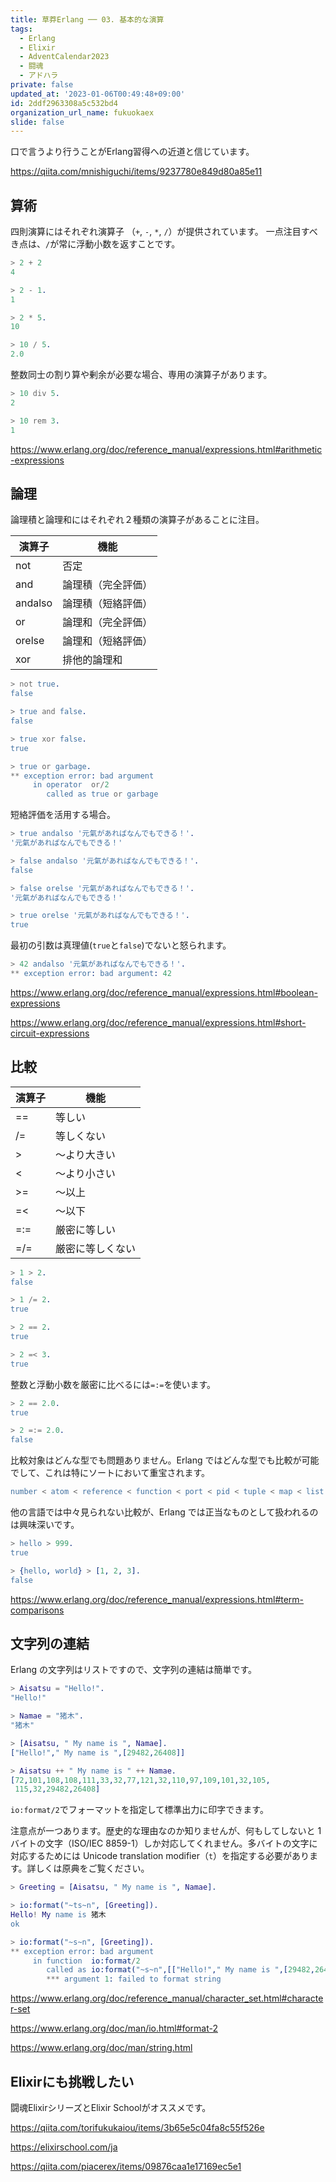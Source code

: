 ```yaml
---
title: 草莽Erlang ── 03. 基本的な演算
tags:
  - Erlang
  - Elixir
  - AdventCalendar2023
  - 闘魂
  - アドハラ
private: false
updated_at: '2023-01-06T00:49:48+09:00'
id: 2ddf2963308a5c532bd4
organization_url_name: fukuokaex
slide: false
---
```

口で言うより行うことがErlang習得への近道と信じています。

https://qiita.com/mnishiguchi/items/9237780e849d80a85e11

## **算術**

四則演算にはそれぞれ演算子 （`+`, `-`, `*`, `/`）が提供されています。 一点注目すべき点は、`/`が常に浮動小数を返すことです。

```erlang
> 2 + 2
4

> 2 - 1.
1

> 2 * 5.
10

> 10 / 5.
2.0
```

整数同士の割り算や剰余が必要な場合、専用の演算子があります。

```erlang
> 10 div 5.
2

> 10 rem 3.
1
```

https://www.erlang.org/doc/reference_manual/expressions.html#arithmetic-expressions

## **論理**

論理積と論理和にはそれぞれ２種類の演算子があることに注目。

| 演算子  | 機能               |
| ------- | ------------------ |
| not     | 否定               |
| and     | 論理積（完全評価） |
| andalso | 論理積（短絡評価） |
| or      | 論理和（完全評価） |
| orelse  | 論理和（短絡評価） |
| xor     | 排他的論理和       |

```erlang
> not true.
false

> true and false.
false

> true xor false.
true

> true or garbage.
** exception error: bad argument
     in operator  or/2
        called as true or garbage
```

短絡評価を活用する場合。

```erlang
> true andalso '元氣があればなんでもできる！'.
'元氣があればなんでもできる！'

> false andalso '元氣があればなんでもできる！'.
false

> false orelse '元氣があればなんでもできる！'.
'元氣があればなんでもできる！'

> true orelse '元氣があればなんでもできる！'.
true
```

最初の引数は真理値(`true`と`false`)でないと怒られます。

```erlang
> 42 andalso '元氣があればなんでもできる！'.
** exception error: bad argument: 42
```

https://www.erlang.org/doc/reference_manual/expressions.html#boolean-expressions

https://www.erlang.org/doc/reference_manual/expressions.html#short-circuit-expressions

## **比較**

| 演算子 | 機能             |
| ------ | ---------------- |
| ==     | 等しい           |
| /=     | 等しくない       |
| >      | 〜より大きい     |
| <      | 〜より小さい     |
| >=     | 〜以上           |
| =<     | 〜以下           |
| =:=    | 厳密に等しい     |
| =/=    | 厳密に等しくない |

```erlang
> 1 > 2.
false

> 1 /= 2.
true

> 2 == 2.
true

> 2 =< 3.
true
```

整数と浮動小数を厳密に比べるには`=:=`を使います。

```erlang
> 2 == 2.0.
true

> 2 =:= 2.0.
false
```

比較対象はどんな型でも問題ありません。Erlang ではどんな型でも比較が可能でして、これは特にソートにおいて重宝されます。

```erlang
number < atom < reference < function < port < pid < tuple < map < list < bitstring
```

他の言語では中々見られない比較が、Erlang では正当なものとして扱われるのは興味深いです。

```erlang
> hello > 999.
true

> {hello, world} > [1, 2, 3].
false
```

https://www.erlang.org/doc/reference_manual/expressions.html#term-comparisons

## **文字列の連結**

Erlang の文字列はリストですので、文字列の連結は簡単です。

```erlang
> Aisatsu = "Hello!".
"Hello!"

> Namae = "猪木".
"猪木"

> [Aisatsu, " My name is ", Namae].
["Hello!"," My name is ",[29482,26408]]

> Aisatsu ++ " My name is " ++ Namae.
[72,101,108,108,111,33,32,77,121,32,110,97,109,101,32,105,
 115,32,29482,26408]
```

`io:format/2`でフォーマットを指定して標準出力に印字できます。

注意点が一つあります。歴史的な理由なのか知りませんが、何もしてしないと 1 バイトの文字（ISO/IEC 8859-1）しか対応してくれません。多バイトの文字に対応するためには Unicode translation modifier（`t`）を指定する必要があります。詳しくは原典をご覧ください。

```erlang
> Greeting = [Aisatsu, " My name is ", Namae].

> io:format("~ts~n", [Greeting]).
Hello! My name is 猪木
ok

> io:format("~s~n", [Greeting]).
** exception error: bad argument
     in function  io:format/2
        called as io:format("~s~n",[["Hello!"," My name is ",[29482,26408]]])
        *** argument 1: failed to format string

```

https://www.erlang.org/doc/reference_manual/character_set.html#character-set

https://www.erlang.org/doc/man/io.html#format-2

https://www.erlang.org/doc/man/string.html

## Elixirにも挑戦したい

闘魂ElixirシリーズとElixir Schoolがオススメです。

https://qiita.com/torifukukaiou/items/3b65e5c04fa8c55f526e

https://elixirschool.com/ja

https://qiita.com/piacerex/items/09876caa1e17169ec5e1

